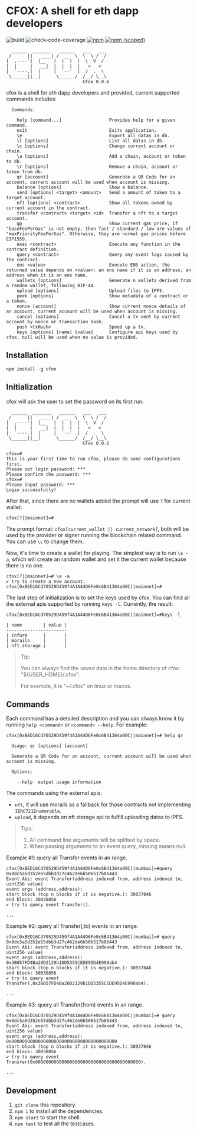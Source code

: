 # CFOX: A shell for eth dapp developers

![build](https://github.com/DTeam-Top/cfox/actions/workflows/ci.yml/badge.svg)
![check-code-coverage](https://img.shields.io/badge/code--coverage-93.59%25-brightgreen)
[![npm](https://img.shields.io/npm/dt/cfox)](https://www.npmjs.com/package/cfox)
[![npm (scoped)](https://img.shields.io/npm/v/cfox)](https://www.npmjs.com/package/cfox)

```text
  ______  _______   ______   ___   ___
 /      ||   ____| /  __  \  \  \ /  /
|  ,----'|  |__   |  |  |  |  \  V  /
|  |     |   __|  |  |  |  |   >   <
|  `----.|  |     |  `--'  |  /  .  \
 \______||__|      \______/  /__/ \__\
                             CFox 0.0.6
```

cfox is a shell for eth dapp developers and provided, current supported commands includes:

```text
  Commands:

    help [command...]                  Provides help for a given command.
    exit                               Exits application.
    \e                                 Export all datas in db.
    \l [options]                       List all datas in db.
    \c [options]                       Change current account or chain.
    \a [options]                       Add a chain, account or token to db.
    \r [options]                       Remove a chain, account or token from db.
    qr [account]                       Generate a QR Code for an account, current account will be used when account is missing.
    balance [options]                  Show a balance.
    send [options] <target> <amount>   Send a amount of token to a target account.
    nft [options] <contract>           Show all tokens owned by current account in the contract.
    transfer <contract> <target> <id>  Transfer a nft to a target account.
    gp                                 Show current gas price, if "baseFeePerGas" is not empty, then fast / standard / low are values of "maxPriorityFeePerGas". Otherwise, they are normal gas prices before EIP1559.
    exec <contract>                    Execute any function in the contract definition.
    query <contract>                   Query any event logs caused by the contract.
    ens <value>                        Execute ENS action, the returned value depends on <value>: an ens name if it is an address; an address when it is an ens name.
    wallets [options]                  Generate n wallets derived from a random wallet, following BIP-44
    upload [options]                   Upload files to IPFS.
    peek [options]                     Show metadata of a contract or a token.
    nonce [account]                    Show current nonce details of an account, current account will be used when account is missing.
    cancel [options]                   Cancel a tx sent by current account by nonce or transaction hash.
    push <txHash>                      Speed up a tx.
    keys [options] [name] [value]      Configure api keys used by cfox, null will be used when no value is provided.
```

## Installation

`npm install -g cfox`

## Initialization

cfox will ask the user to set the password on its first run:

```text
  ______  _______   ______   ___   ___
 /      ||   ____| /  __  \  \  \ /  /
|  ,----'|  |__   |  |  |  |  \  V  /
|  |     |   __|  |  |  |  |   >   <
|  `----.|  |     |  `--'  |  /  .  \
 \______||__|      \______/  /__/ \__\
                             CFox 0.0.6

cfox=#
This is your first time to run cfox, please do some configurations first.
Please set login password: ***
Please confirm the password: ***
cfox=#
Please input password: ***
Login successfully!
```

After that, since there are no wallets added the prompt will use `?` for current wallet:

```text
cfox[?||mainnet]=#
```

The prompt format: `cfox[current_wallet || current_network]`, both will be used by the provider or signer running the blockchain related command. You can use `\c` to change them.

Now, it's time to create a wallet for playing. The simplest way is to run `\a -a`, which will create an random wallet and set it the current wallet because there is no one.

```text
cfox[?||mainnet]=# \a -a
✔ try to create a new account.
cfox[0xBED16Cd70529D459f4A1A44D6Fe0c6B41364a00C||mainnet]=#
```

The last step of initialization is to set the keys used by cfox. You can find all the external apis supported by running `keys -l`. Currently, the result:

```text
cfox[0xBED16Cd70529D459f4A1A44D6Fe0c6B41364a00C||mainnet]=#keys -l

| name        | value |
-----------------------
| infura      |       |
| morails     |       |
| nft.storage |       |
```

> Tip:
>
> You can always find the saved data in the home directory of cfox: "${USER_HOME}/.cfox".
>
> For example, it is "~/.cfox" on linux or macos.

## Commands

Each command has a detailed description and you can always know it by running `help <command>` or `<command> --help`. For example:

```text
cfox[0xBED16Cd70529D459f4A1A44D6Fe0c6B41364a00C||mainnet]=# help qr

  Usage: qr [options] [account]

  Generate a QR Code for an account, current account will be used when account is missing.

  Options:

    --help  output usage information
```

The commands using the external apis:

- `nft`, it will use morails as a fallback for those contracts not implementing `IERC721Enumerable`.
- `upload`, it depends on nft.storage api to fulfill uploading datas to IPFS.

> Tips:
>
> 1. All command line arguments will be splitted by space.
> 1. When passing arguments to an event query, missing means null.

Example #1: query all Transfer events in an range.

```text
cfox[0xBED16Cd70529D459f4A1A44D6Fe0c6B41364a00C||mumbai]=#query 0x0dc5a5d352e55dbb3d27c462de6b506517b86443
Event Abi: event Transfer(address indexed from, address indexed to, uint256 value)
event args (address,address):
start block (top n blocks if it is negative.): 30037846
end block: 30038856
✔ try to query event Transfer().

...
```

Example #2: query all Transfer(,to) events in an range.

```text
cfox[0xBED16Cd70529D459f4A1A44D6Fe0c6B41364a00C||mumbai]=# query 0x0dc5a5d352e55dbb3d27c462de6b506517b86443
Event Abi: event Transfer(address indexed from, address indexed to, uint256 value)
event args (address,address):  0x3B057FD4Ba20D2129b1DD5355CEDE95D4E990ab4
start block (top n blocks if it is negative.): 30037846
end block: 30038856
✔ try to query event Transfer(,0x3B057FD4Ba20D2129b1DD5355CEDE95D4E990ab4).

...
```

Example #3: query all Transfer(from) events in an range.

```text
cfox[0xBED16Cd70529D459f4A1A44D6Fe0c6B41364a00C||mumbai]=# query 0x0dc5a5d352e55dbb3d27c462de6b506517b86443
Event Abi: event Transfer(address indexed from, address indexed to, uint256 value)
event args (address,address): 0x0000000000000000000000000000000000000000
start block (top n blocks if it is negative.): 30037846
end block: 30038856
✔ try to query event Transfer(0x0000000000000000000000000000000000000000).

...
```

## Development

1. `git clone` this repository.
1. `npm i` to install all the dependencies.
1. `npm start` to start the shell.
1. `npm test` to test all the testcases.

